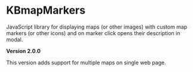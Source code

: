 # KBmapMarkers
JavaScript library for displaying maps (or other images) with custom map markers (or other icons) and on marker click opens their description in modal.

**Version 2.0.0**

This version adds support for multiple maps on single web page.
